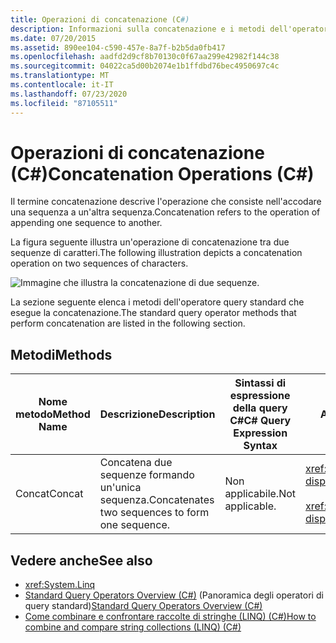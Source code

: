 ```yaml
---
title: Operazioni di concatenazione (C#)
description: Informazioni sulla concatenazione e i metodi dell'operatore query standard che eseguono la concatenazione in LINQ in C#.
ms.date: 07/20/2015
ms.assetid: 890ee104-c590-457e-8a7f-b2b5da0fb417
ms.openlocfilehash: aadfd2d9cf8b70130c0f67aa299e42982f144c38
ms.sourcegitcommit: 04022ca5d00b2074e1b1ffdbd76bec4950697c4c
ms.translationtype: MT
ms.contentlocale: it-IT
ms.lasthandoff: 07/23/2020
ms.locfileid: "87105511"
---
```

# <a name="concatenation-operations-c"></a><span data-ttu-id="f3ad7-103">Operazioni di concatenazione (C#)</span><span class="sxs-lookup"><span data-stu-id="f3ad7-103">Concatenation Operations (C#)</span></span>
<span data-ttu-id="f3ad7-104">Il termine concatenazione descrive l'operazione che consiste nell'accodare una sequenza a un'altra sequenza.</span><span class="sxs-lookup"><span data-stu-id="f3ad7-104">Concatenation refers to the operation of appending one sequence to another.</span></span>  
  
 <span data-ttu-id="f3ad7-105">La figura seguente illustra un'operazione di concatenazione tra due sequenze di caratteri.</span><span class="sxs-lookup"><span data-stu-id="f3ad7-105">The following illustration depicts a concatenation operation on two sequences of characters.</span></span>  
  
 ![Immagine che illustra la concatenazione di due sequenze.](./media/concatenation-operations/concatenation-two-sequences.png)  
  
 <span data-ttu-id="f3ad7-107">La sezione seguente elenca i metodi dell'operatore query standard che esegue la concatenazione.</span><span class="sxs-lookup"><span data-stu-id="f3ad7-107">The standard query operator methods that perform concatenation are listed in the following section.</span></span>  
  
## <a name="methods"></a><span data-ttu-id="f3ad7-108">Metodi</span><span class="sxs-lookup"><span data-stu-id="f3ad7-108">Methods</span></span>  
  
|<span data-ttu-id="f3ad7-109">Nome metodo</span><span class="sxs-lookup"><span data-stu-id="f3ad7-109">Method Name</span></span>|<span data-ttu-id="f3ad7-110">Descrizione</span><span class="sxs-lookup"><span data-stu-id="f3ad7-110">Description</span></span>|<span data-ttu-id="f3ad7-111">Sintassi di espressione della query C#</span><span class="sxs-lookup"><span data-stu-id="f3ad7-111">C# Query Expression Syntax</span></span>|<span data-ttu-id="f3ad7-112">Altre informazioni</span><span class="sxs-lookup"><span data-stu-id="f3ad7-112">More Information</span></span>|  
|-----------------|-----------------|---------------------------------|----------------------|  
|<span data-ttu-id="f3ad7-113">Concat</span><span class="sxs-lookup"><span data-stu-id="f3ad7-113">Concat</span></span>|<span data-ttu-id="f3ad7-114">Concatena due sequenze formando un'unica sequenza.</span><span class="sxs-lookup"><span data-stu-id="f3ad7-114">Concatenates two sequences to form one sequence.</span></span>|<span data-ttu-id="f3ad7-115">Non applicabile.</span><span class="sxs-lookup"><span data-stu-id="f3ad7-115">Not applicable.</span></span>|<xref:System.Linq.Enumerable.Concat%2A?displayProperty=nameWithType><br /><br /> <xref:System.Linq.Queryable.Concat%2A?displayProperty=nameWithType>|  
  
## <a name="see-also"></a><span data-ttu-id="f3ad7-116">Vedere anche</span><span class="sxs-lookup"><span data-stu-id="f3ad7-116">See also</span></span>

- <xref:System.Linq>
- <span data-ttu-id="f3ad7-117">[Standard Query Operators Overview (C#)](./standard-query-operators-overview.md) (Panoramica degli operatori di query standard)</span><span class="sxs-lookup"><span data-stu-id="f3ad7-117">[Standard Query Operators Overview (C#)](./standard-query-operators-overview.md)</span></span>
- [<span data-ttu-id="f3ad7-118">Come combinare e confrontare raccolte di stringhe (LINQ) (C#)</span><span class="sxs-lookup"><span data-stu-id="f3ad7-118">How to combine and compare string collections (LINQ) (C#)</span></span>](./how-to-combine-and-compare-string-collections-linq.md)
